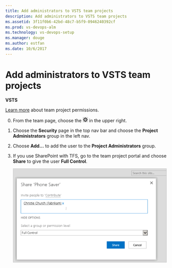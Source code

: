 ```yaml
---
title: Add administrators to VSTS team projects  
description: Add administrators to VSTS team projects 
ms.assetid: 3f11f0b6-42bd-48c7-b5f9-0946240392cf
ms.prod: vs-devops-alm
ms.technology: vs-devops-setup
ms.manager: douge  
ms.author: estfan  
ms.date: 10/6/2017
---
```


# Add administrators to VSTS team projects

**VSTS**

[Learn more](../security/set-project-collection-level-permissions.md) about team project permissions.

0. From the team page, choose the ![Settings icon](_img/admin-gear-icon.png) in the upper right.

0. Choose the **Security** page in the top nav bar and choose the **Project Administrators** group in the left nav.

0. Choose **Add...** to add the user to the **Project Administrators** group.

0. If you use SharePoint with TFS, go to the team project portal and choose **Share** to give the user **Full Control**.

    ![Choose the SharePoint group and add users](_img/add-administrator-tfs/invite-administrators.png)


